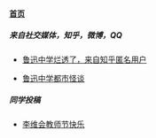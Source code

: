 
#### [首页](?file=home-首页)

##### 来自社交媒体，知乎，微博，QQ

- [鲁迅中学烂透了，来自知乎匿名用户](?file=001-主流高通工程机介绍/01-高通888工程机.md "鲁迅十分恶心")

- [鲁迅中学都市怪谈](?file=001-主流高通工程机介绍/03-高通855工程机.md "鲁迅中学都市怪谈")

##### 同学投稿

- [李维会教师节快乐](?file=001-主流高通工程机介绍/02-高通865工程机.md "李维会教师节快乐")
